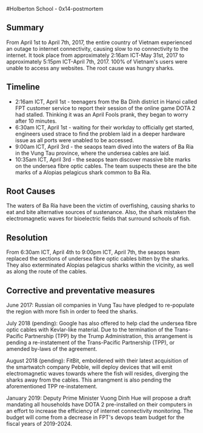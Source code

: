 #Holberton School - 0x14-postmortem

## Summary
From April 1st to April 7th, 2017, the entire country of Vietnam experienced an outage to internet connectivity, causing slow to no connectivity to the internet. It took place from approximately 2:16am ICT-May 31st, 2017 to approximately 5:15pm ICT-April 7th, 2017. 100% of Vietnam's users were unable to access any websites. The root cause was hungry sharks.

## Timeline
- 2:16am ICT, April 1st - teenagers from the Ba Dinh district in Hanoi called FPT customer service to report their session of the online game DOTA 2 had stalled. Thinking it was an April Fools prank, they began to worry after 10 minutes. 
- 6:30am ICT, April 1st - waiting for their workday to officially get started, engineers used strace to find the problem laid in a deeper hardware issue as all ports were unabled to be accessed.
- 9:00am ICT, April 3rd - the seaops team dived into the waters of Ba Ria in the Vung Tau province, where the undersea cables are laid.
- 10:35am ICT, April 3rd - the seaops team discover massive bite marks on the undersea fibre optic cables. The team suspects these are the bite marks of a Alopias pelagicus shark common to Ba Ria.

## Root Causes
The waters of Ba Ria have been the victim of overfishing, causing sharks to eat and bite alternative sources of sustenance. Also, the shark mistaken the electromagnetic waves for bioelectric fields that surround schools of fish.

## Resolution
From 6:30am ICT, April 4th to 9:00pm ICT, April 7th, the seaops team replaced the sections of undersea fibre optic cables bitten by the sharks. They also exterminated Alopias pelagicus sharks within the vicinity, as well as along the route of the cables.

## Corrective and preventative measures
June 2017: Russian oil companies in Vung Tau have pledged to re-populate the region with more fish in order to feed the sharks.

July 2018 (pending): Google has also offered to help clad the undersea fibre optic cables with Kevlar-like material. Due to the termination of the Trans-Pacific Partnership (TPP) by the Trump Administration, this arrangement is pending a re-instatement of the Trans-Pacific Partnership (TPP), or amended by-laws of the agreement.

August 2018 (pending): FitBit, emboldened with their latest acquisition of the smartwatch company Pebble, will deploy devices that will emit electromagnetic waves towards where the fish will resides, diverging the sharks away from the cables. This arrangment is also pending the aforementioned TPP re-instatement.

January 2019: Deputy Prime Minister Vuong Dinh Hue will propose a draft mandating all households have DOTA 2 pre-installed on their computers in an effort to increase the efficiency of internet connectivity monitoring. The budget will come from a decrease in FPT's devops team budget for the fiscal years of 2019-2024.

